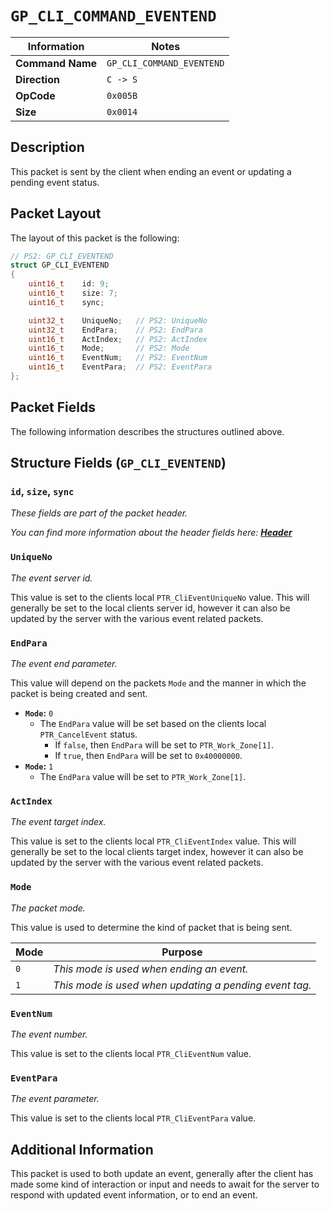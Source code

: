 # `GP_CLI_COMMAND_EVENTEND`

| Information               | Notes |
|---                        |---    |
| **Command Name**          | `GP_CLI_COMMAND_EVENTEND` |
| **Direction**             | `C -> S` |
| **OpCode**                | `0x005B` |
| **Size**                  | `0x0014` |

## Description

This packet is sent by the client when ending an event or updating a pending event status.

## Packet Layout

The layout of this packet is the following:

```cpp
// PS2: GP_CLI_EVENTEND
struct GP_CLI_EVENTEND
{
    uint16_t    id: 9;
    uint16_t    size: 7;
    uint16_t    sync;

    uint32_t    UniqueNo;   // PS2: UniqueNo
    uint32_t    EndPara;    // PS2: EndPara
    uint16_t    ActIndex;   // PS2: ActIndex
    uint16_t    Mode;       // PS2: Mode
    uint16_t    EventNum;   // PS2: EventNum
    uint16_t    EventPara;  // PS2: EventPara
};
```

## Packet Fields

The following information describes the structures outlined above.

## Structure Fields (`GP_CLI_EVENTEND`)

### `id`, `size`, `sync`

_These fields are part of the packet header._

_You can find more information about the header fields here: [**Header**](/world/HEADER.md)_

### `UniqueNo`

_The event server id._

This value is set to the clients local `PTR_CliEventUniqueNo` value. This will generally be set to the local clients server id, however it can also be updated by the server with the various event related packets.

### `EndPara`

_The event end parameter._

This value will depend on the packets `Mode` and the manner in which the packet is being created and sent.

  - **`Mode`:** `0`
    - The `EndPara` value will be set based on the clients local `PTR_CancelEvent` status.
      - If `false`, then `EndPara` will be set to `PTR_Work_Zone[1]`.
      - If `true`, then `EndPara` will be set to `0x40000000`.
  - **`Mode`:** `1`
    - The `EndPara` value will be set to `PTR_Work_Zone[1]`.

### `ActIndex`

_The event target index._

This value is set to the clients local `PTR_CliEventIndex` value. This will generally be set to the local clients target index, however it can also be updated by the server with the various event related packets.

### `Mode`

_The packet mode._

This value is used to determine the kind of packet that is being sent.

| Mode | Purpose |
| --- | --- |
| `0` | _This mode is used when ending an event._ |
| `1` | _This mode is used when updating a pending event tag._ |

### `EventNum`

_The event number._

This value is set to the clients local `PTR_CliEventNum` value.

### `EventPara`

_The event parameter._

This value is set to the clients local `PTR_CliEventPara` value.

## Additional Information

This packet is used to both update an event, generally after the client has made some kind of interaction or input and needs to await for the server to respond with updated event information, or to end an event.
